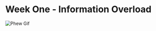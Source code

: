 # Week One - Information Overload
![Phew Gif](https://64.media.tumblr.com/5e8ae726de464e90a74890f974a07b6d/5d74f1ea9e4e1d14-91/s500x750/d5103c62a57ddbd09f0cd193f0ea32dd217eed65.gifv)
